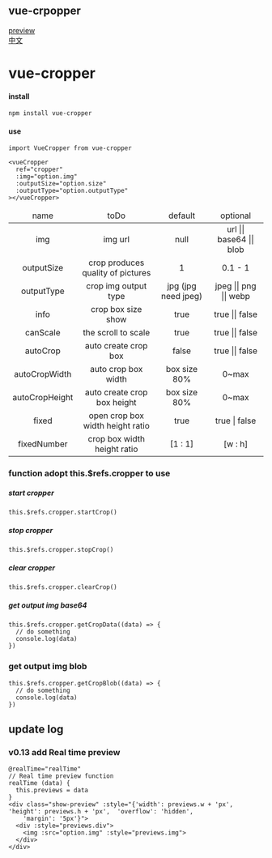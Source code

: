 ## vue-crpopper
 [preview](http://xyxiao.cn/vue-cropper/example/)
 <br />
 [中文](https://github.com/xyxiao001/vue-cropper/blob/master/chinese.md)
# vue-cropper
####   install
```
npm install vue-cropper
```
####   use  
```
import VueCropper from vue-cropper
```

```
<vueCropper
  ref="cropper"
  :img="option.img"
  :outputSize="option.size"
  :outputType="option.outputType"
></vueCropper>
```
<table style="text-align: center">
  <thead>
    <tr>
        <td>name</td>
        <td>toDo</td>
        <td>default</td>
        <td>optional</td>
    </tr>
  </thead>
  <tbody>
    <tr>
        <td>img</td>
        <td>img url</td>
        <td>null</td>
        <td>url || base64 || blob</td>
    </tr>
    <tr>
        <td>outputSize</td>
        <td>crop produces quality of pictures</td>
        <td>1</td>
        <td>0.1 - 1</td>
    </tr>
    <tr>
        <td>outputType</td>
        <td>crop img output type</td>
        <td>jpg (jpg need jpeg)</td>
        <td>jpeg || png || webp</td>
    </tr>
    <tr>
        <td>info</td>
        <td>crop box size show</td>
        <td>true</td>
        <td>true || false</td>
    </tr>
    <tr>
        <td>canScale</td>
        <td>the scroll to scale</td>
        <td>true</td>
        <td>true || false</td>
    </tr>
    <tr>
        <td>autoCrop</td>
        <td>auto create crop box</td>
        <td>false</td>
        <td>true || false</td>
    </tr>
    <tr>
        <td>autoCropWidth</td>
        <td>auto crop box width</td>
        <td>box size 80%</td>
        <td>0~max</td>
    </tr>
    <tr>
        <td>autoCropHeight</td>
        <td>auto create crop box height</td>
        <td>box size 80%</td>
        <td>0~max</td>
    </tr>
    <tr>
        <td>fixed</td>
        <td>open crop box width height ratio</td>
        <td>true</td>
        <td>true | false</td>
    </tr>
    <tr>
        <td>fixedNumber</td>
        <td>crop box width height ratio</td>
        <td>[1 : 1]</td>
        <td>[w : h]</td>
    </tr>
  </tbody>
</table>


### function  adopt this.$refs.cropper to use
##### start cropper
```
this.$refs.cropper.startCrop()
```
##### stop cropper
```
this.$refs.cropper.stopCrop()
```
##### clear cropper
```
this.$refs.cropper.clearCrop()
```
##### get output img base64
```
this.$refs.cropper.getCropData((data) => {
  // do something
  console.log(data)  
})
```

### get output img blob
```
this.$refs.cropper.getCropBlob((data) => {
  // do something
  console.log(data)  
})
```
## update log
### v0.13 add Real time preview
```
@realTime="realTime"
// Real time preview function
realTime (data) {
  this.previews = data
}
<div class="show-preview" :style="{'width': previews.w + 'px', 'height': previews.h + 'px',  'overflow': 'hidden',
    'margin': '5px'}">
  <div :style="previews.div">
    <img :src="option.img" :style="previews.img">
  </div>
</div>
```
